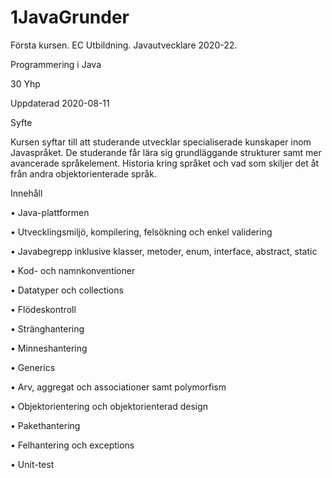 # 1JavaGrunder
Första kursen. EC Utbildning. Javautvecklare 2020-22.

Programmering i Java

30 Yhp

Uppdaterad 2020-08-11

Syfte

Kursen syftar till att studerande utvecklar specialiserade kunskaper inom Javaspråket. De studerande får lära
sig grundläggande strukturer samt mer avancerade språkelement. Historia kring språket och vad som skiljer
det åt från andra objektorienterade språk.

Innehåll

• Java-plattformen

• Utvecklingsmiljö, kompilering, felsökning och enkel validering

• Javabegrepp inklusive klasser, metoder, enum, interface, abstract, static

• Kod- och namnkonventioner

• Datatyper och collections

• Flödeskontroll

• Stränghantering

• Minneshantering

• Generics

• Arv, aggregat och associationer samt polymorfism

• Objektorientering och objektorienterad design

• Pakethantering

• Felhantering och exceptions

• Unit-test

